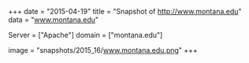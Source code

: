
+++
date = "2015-04-19"
title = "Snapshot of http://www.montana.edu"
data = "www.montana.edu"

Server = ["Apache"]
domain = ["montana.edu"]

  image = "snapshots/2015_16/www.montana.edu.png"
+++
#
